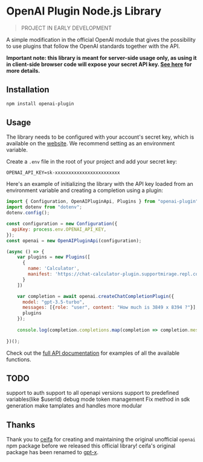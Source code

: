 # OpenAI Plugin Node.js Library

> PROJECT IN EARLY DEVELOPMENT

A simple modification in the official OpenAI module that gives the possibility to use plugins that follow the OpenAI standards together with the API.

**Important note: this library is meant for server-side usage only, as using it in client-side browser code will expose your secret API key. [See here](https://platform.openai.com/docs/api-reference/authentication) for more details.**

## Installation

```bash
npm install openai-plugin
```

## Usage

The library needs to be configured with your account's secret key, which is available on the [website](https://platform.openai.com/account/api-keys). We recommend setting as an environment variable.

Create a `.env` file in the root of your project and add your secret key:
```
OPENAI_API_KEY=sk-xxxxxxxxxxxxxxxxxxxxxxxx
```
Here's an example of initializing the library with the API key loaded from an environment variable and creating a completion using a plugin:

```javascript
import { Configuration, OpenAIPluginApi, Plugins } from "openai-plugin";
import dotenv from "dotenv";
dotenv.config();

const configuration = new Configuration({
  apiKey: process.env.OPENAI_API_KEY,
});
const openai = new OpenAIPluginApi(configuration);

(async () => {
    var plugins = new Plugins([
      {
        name: 'Calculator', 
        manifest: 'https://chat-calculator-plugin.supportmirage.repl.co/.well-known/ai-plugin.json'
      }
    ])

    var completion = await openai.createChatCompletionPlugin({
      model: "gpt-3.5-turbo",
      messages: [{role: "user", content: "How much is 3849 x 8394 ?"}],
      plugins 
    });
    
    console.log(completion.completions.map(completion => completion.message));
    
})();
```

Check out the [full API documentation](https://platform.openai.com/docs/api-reference?lang=node.js) for examples of all the available functions.

## TODO
support to auth
support to all openapi versions
support to predefined variables(like $userId)
debug mode
token management
Fix method in sdk generation
make tamplates and handles more modular


## Thanks

Thank you to [ceifa](https://github.com/ceifa) for creating and maintaining the original unofficial `openai` npm package before we released this official library! ceifa's original package has been renamed to [gpt-x](https://www.npmjs.com/package/gpt-x).
